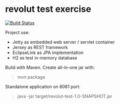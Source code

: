 # revolut test exercise

[![Build Status](https://travis-ci.org/antonkudinov/revolut-test.svg?branch=master)](https://travis-ci.org/antonkudinov/revolut-test)

Project use:
- Jetty as embedded web server / servlet container
- Jersey as REST framework
- EclipseLink as JPA implementation
- H2 as test in-memory database

Build with Maven. Create all-in-one jar with:
> mvn package

Standalone application on 8081 port:
> java -jar target/revolut-test-1.0-SNAPSHOT.jar
